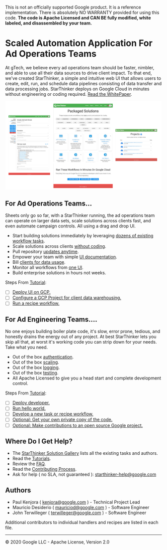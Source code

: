 This is not an officially supported Google product. It is a reference implementation.
There is absolutely NO WARRANTY provided for using this code. **The code is Apache Licensed
and CAN BE fully modified, white labeled, and disassembled by your team.**

# Scaled Automation Application For Ad Operations Teams

At gTech, we believe every ad operations team should be faster, nimbler, and able to use all their data sources
to drive client impact.  To that end, we've created StarThinker, a simple and intuitive web UI that allows users
to create, edit, run, and schedule data pipelines consisting of data transfer and data processing jobs.
StarThinker deploys on Google Cloud in minutes without engineering or coding required.  [Read the WhitePaper](tutorials/images/StarThinker_Whitepaper.pdf).

![StarThinker Screen Shots](tutorials/images/splash.png)


## For Ad Operations Teams...

Sheets only go so far, with a StarThinker running, the ad operations team can operate on larger data sets, scale
solutions across clients fast, and even automate campaign controls. All using a drag and drop UI.

- Start building solutions immediately by leveraging [dozens of existing workflow tasks](https://google.github.io/starthinker/).
- Scale solutions across clients [without coding](https://google.github.io/starthinker/help/#help_recipe).
- Pull repository [updates anytime](tutorials/deploy_enterprise.md).
- Empower your team with simple [UI documentation](https://google.github.io/starthinker/help/).
- Bill [clients for data usage](https://google.github.io/starthinker/help/#help_setup).
- Monitor all workflows from [one UI](https://google.github.io/starthinker/help/#help_status).
- Build enterprise solutions in hours not weeks.

Steps From [Tutorial](tutorials/README.md):
- [ ] [Deploy UI on GCP.](tutorials/deploy_enterprise.md)
- [ ] [Configure a GCP Project for client data warehousing.](https://google.github.io/starthinker/help/#help_setup)
- [ ] [Run a recipe workflow.](https://google.github.io/starthinker/help/#help_recipe)

## For Ad Engineering Teams....

No one enjoys building boiler plate code, it's slow, error prone, tedious, and honestly drains the energy out of
any project. At best StarThinker lets you skip all that, at worst it's working code you can strip down for your needs.
Take what you need.

- Out of the box [authentication](tutorials/deploy_enterprise.md).
- Out of the box [scaling](tutorials/architecture.md).
- Out of the box [logging](tutorials/logging.md).
- Out of the box [testing](tutorials/testing.md).
- All Apache Licensed to give you a head start and complete development control.

Steps From [Tutorial](tutorials/README.md):
- [ ] [Deploy developer.](tutorials/deploy_developer.md)
- [ ] [Run hello world.](tutorials/running.md)
- [ ] [Develop a new task or recipe workflow.](tutorials/README.md#development)
- [ ] [Optional: Get your own private copy of the code.](CONTRIBUTING.md)
- [ ] [Optional: Make contributions to an open source Google project.](CONTRIBUTING.md)

## Where Do I Get Help?

- The [StarThinker Solution Gallery](https://google.github.io/starthinker/) lists all the existing tasks and authors.
- Read the [Tutorials](tutorials/README.md).
- Review the [FAQ](tutorials/faq.md).
- Read the [Contributing Process](CONTRIBUTING.md).
- Ask for help ( no SLA, not guaranteed ): starthinker-help@google.com

## Authors

- Paul Kenjora ( kenjora@google.com ) - Technical Project Lead
- Mauricio Desiderio ( mauriciod@google.com ) - Software Engineer
- John Terwilleger ( terwilleger@google.com ) - Software Engineer

Additional contributors to individual handlers and recipes are listed in each file.

---
&copy; 2020 Google LLC - Apache License, Version 2.0
